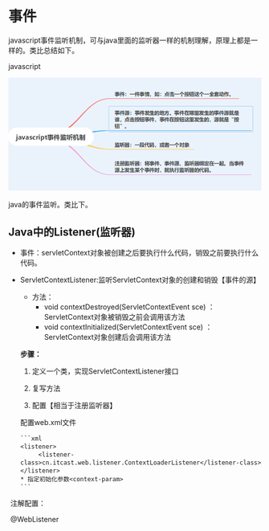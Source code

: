 # 事件

javascript事件监听机制，可与java里面的监听器一样的机制理解，原理上都是一样的。类比总结如下。

javascript

![image-20230903164757695](01什么是事件.assets/image-20230903164757695.png)

java的事件监听。类比下。

## Java中的Listener(监听器)

- 事件：servletContext对象被创建之后要执行什么代码，销毁之前要执行什么代码。

* ServletContextListener:监听ServletContext对象的创建和销毁【事件的源】
	* 方法：
		* void contextDestroyed(ServletContextEvent sce) ：ServletContext对象被销毁之前会调用该方法
		* void contextInitialized(ServletContextEvent sce) ：ServletContext对象创建后会调用该方法
	
	**步骤：**
	
	1. 定义一个类，实现ServletContextListener接口
	
	2. 复写方法
	
	3. 配置【相当于注册监听器】
	
	配置web.xml文件
	
	  ```xml
	  <listener>
	       <listener-class>cn.itcast.web.listener.ContextLoaderListener</listener-class>
	  </listener>
	  * 指定初始化参数<context-param>
	  ```

​	注解配置：

​				@WebListener











